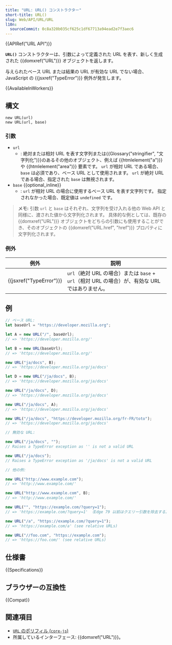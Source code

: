 ```yaml
---
title: "URL: URL() コンストラクター"
short-title: URL()
slug: Web/API/URL/URL
l10n:
  sourceCommit: 0c8a320b035cf625c1df67713a94ead2e7f3aec6
---
```


{{APIRef("URL API")}}

**`URL()`** コンストラクターは、引数によって定義された URL を表す、新しく生成された {{domxref("URL")}} オブジェクトを返します。

与えられたベース URL または結果の URL が有効な URL でない場合、JavaScript の {{jsxref("TypeError")}} 例外が発生します。

{{AvailableInWorkers}}

## 構文

```js-nolint
new URL(url)
new URL(url, base)
```

### 引数

- `url`
  - : 絶対または相対 URL を表す文字列または{{Glossary("stringifier", "文字列化")}}のあるその他のオブジェクト、例えば {{htmlelement("a")}} や {{htmlelement("area")}} 要素です。
    `url` が相対 URL である場合、`base` は必須であり、ベース URL として使用されます。
    `url` が絶対 URL である場合、指定された `base` は無視されます。
- `base` {{optional_inline}}
  - : `url` が相対 URL の場合に使用するベース URL を表す文字列です。
    指定されなかった場合、既定値は `undefined` です。

> **メモ:** 引数 `url` と `base` はそれぞれ、文字列を受け入れる他の Web API と同様に、渡された値から文字列化されます。
> 具体的な例としては、既存の {{domxref("URL")}} オブジェクトをどちらの引数にも使用することができ、そのオブジェクトの {{domxref("URL.href", "href")}} プロパティに文字列化されます。

### 例外

| 例外                             | 説明                                                                                            |
| -------------------------------- | ----------------------------------------------------------------------------------------------- |
| {{jsxref("TypeError")}} | `url`（絶対 URL の場合）または `base` + `url`（相対 URL の場合）が、有効な URL ではありません。 |

## 例

```js
// ベース URL:
let baseUrl = "https://developer.mozilla.org";

let A = new URL("/", baseUrl);
// => 'https://developer.mozilla.org/'

let B = new URL(baseUrl);
// => 'https://developer.mozilla.org/'

new URL("ja/docs", B);
// => 'https://developer.mozilla.org/ja/docs'

let D = new URL("/ja/docs", B);
// => 'https://developer.mozilla.org/ja/docs'

new URL("/ja/docs", D);
// => 'https://developer.mozilla.org/ja/docs'

new URL("/ja/docs", A);
// => 'https://developer.mozilla.org/ja/docs'

new URL("/ja/docs", "https://developer.mozilla.org/fr-FR/toto");
// => 'https://developer.mozilla.org/ja/docs'

// 無効な URL:

new URL("/ja/docs", "");
// Raises a TypeError exception as '' is not a valid URL

new URL("/ja/docs");
// Raises a TypeError exception as '/ja/docs' is not a valid URL

// 他の例:

new URL("http://www.example.com");
// => 'http://www.example.com/'

new URL("http://www.example.com", B);
// => 'http://www.example.com/'

new URL("", "https://example.com/?query=1");
// => 'https://example.com/?query=1' （Edge 79 以前はクエリー引数を除去する）

new URL("/a", "https://example.com/?query=1");
// => 'https://example.com/a' (see relative URLs)

new URL("//foo.com", "https://example.com");
// => 'https://foo.com/' (see relative URLs)
```

## 仕様書

{{Specifications}}

## ブラウザーの互換性

{{Compat}}

## 関連項目

- [`URL` のポリフィル (`core-js`)](https://github.com/zloirock/core-js#url-and-urlsearchparams)
- 所属しているインターフェース: {{domxref("URL")}}。
